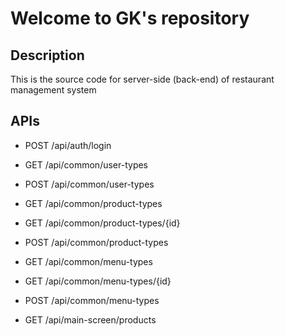 # Welcome to GK's repository

## Description

This is the source code for server-side (back-end) of restaurant management system

## APIs

- POST /api/auth/login

- GET /api/common/user-types
- POST /api/common/user-types

- GET /api/common/product-types
- GET /api/common/product-types/{id}
- POST /api/common/product-types

- GET /api/common/menu-types
- GET /api/common/menu-types/{id}
- POST /api/common/menu-types

- GET /api/main-screen/products
